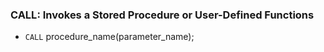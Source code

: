 ### **CALL**: Invokes a Stored Procedure or User-Defined Functions

- `CALL` procedure_name(parameter_name);
